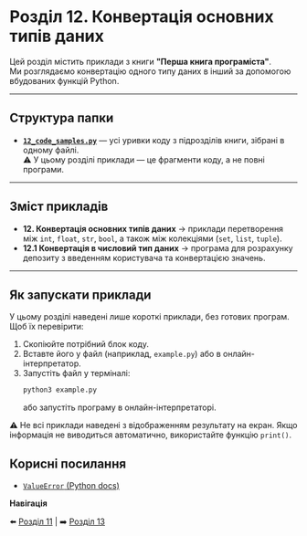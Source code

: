 # Розділ 12. Конвертація основних типів даних

Цей розділ містить приклади з книги **"Перша книга програміста"**.  
Ми розглядаємо конвертацію одного типу даних в інший за допомогою вбудованих функцій Python.

---

## Структура папки

- [**`12_code_samples.py`**](./12_code_samples.py) — усі уривки коду з підрозділів книги, зібрані в одному файлі.  
  ⚠️ У цьому розділі приклади — це фрагменти коду, а не повні програми.

---

## Зміст прикладів

- **12. Конвертація основних типів даних** → приклади перетворення між `int`, `float`, `str`, `bool`, а також між колекціями (`set`, `list`, `tuple`).
- **12.1 Конвертація в числовий тип даних** → програма для розрахунку депозиту з введенням користувача та конвертацією значень.

---

## Як запускати приклади

У цьому розділі наведені лише короткі приклади, без готових програм.  
Щоб їх перевірити:  

1. Скопіюйте потрібний блок коду.  
2. Вставте його у файл (наприклад, `example.py`) або в онлайн-інтерпретатор.  
3. Запустіть файл у терміналі:  
    ```bash
    python3 example.py
    ```
    або запустіть програму в онлайн-інтерпретаторі.

⚠️ Не всі приклади наведені з відображенням результату на екран. Якщо інформація не виводиться автоматично, використайте функцію `print()`.

## Корисні посилання

- [`ValueError` (Python docs)](https://docs.python.org/3/library/exceptions.html#ValueError)

**Навігація**

⬅️ [Розділ 11](../../11/ua) | ➡️ [Розділ 13](../../13/ua)
